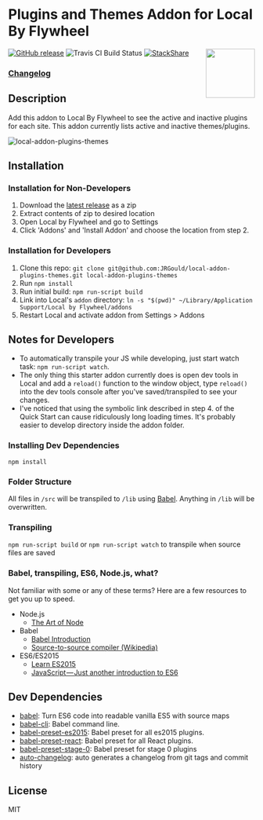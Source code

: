 # Plugins and Themes Addon for Local By Flywheel
[![GitHub release](https://img.shields.io/github/release/tpkemme/local-addon-plugins-themes.svg)](https://github.com/tpkemme/local-addon-plugins-themes/releases/latest)
![Travis CI Build Status](https://travis-ci.org/tpkemme/local-addon-plugins-themes.svg?branch=master)
[![StackShare](https://img.shields.io/badge/tech-stack-0690fa.svg?style=flat)](https://stackshare.io/tpkemme/local-plugin-themes-addon)
<img align="right" src="https://cloud.githubusercontent.com/assets/3424234/23124996/67b915c8-f735-11e6-8662-74c8326202be.png" width="100" />

### [Changelog](./CHANGELOG.md)

## Description

Add this addon to Local By Flywheel to see the active and inactive plugins for each site.  This addon currently lists active and inactive themes/plugins.

![local-addon-plugins-themes](https://cloud.githubusercontent.com/assets/3424234/23125040/90227d88-f735-11e6-84e7-f68313ef0e96.gif)

## Installation

### Installation for Non-Developers

 1. Download the [latest release](https://github.com/tpkemme/local-addon-plugins-themes/releases/latest) as a zip
 2. Extract contents of zip to desired location
 3. Open Local by Flywheel and go to Settings
 4. Click 'Addons' and 'Install Addon' and choose the location from step 2. 

### Installation for Developers

 1. Clone this repo: `git clone git@github.com:JRGould/local-addon-plugins-themes.git local-addon-plugins-themes`
 2. Run `npm install`
 3. Run initial build: `npm run-script build`
 4. Link into Local's `addon` directory: `ln -s "$(pwd)" ~/Library/Application Support/Local by Flywheel/addons`
 5. Restart Local and activate addon from Settings > Addons

## Notes for Developers

 - To automatically transpile your JS while developing, just start watch task: `npm run-script watch`.
 - The only thing this starter addon currently does is open dev tools in Local and add a `reload()` function to the window object, type `reload()` into the dev tools console after you've saved/transpiled to see your changes.
 - I've noticed that using the symbolic link described in step 4. of the Quick Start can cause ridiculously long loading times.  It's probably easier to develop directory inside the addon folder.


### Installing Dev Dependencies

`npm install`

### Folder Structure

All files in `/src` will be transpiled to `/lib` using [Babel](https://github.com/babel/babel/). Anything in `/lib` will be overwritten.

### Transpiling

`npm run-script build` or `npm run-script watch` to transpile when source files are saved

### Babel, transpiling, ES6, Node.js, what?

Not familiar with some or any of these terms? Here are a few resources to get you up to speed.

- Node.js
  - [The Art of Node](https://github.com/maxogden/art-of-node#the-art-of-node)
- Babel
  - [Babel Introduction](https://github.com/thejameskyle/babel-handbook/blob/master/translations/en/user-handbook.md#toc-introduction)
  - [Source-to-source compiler (Wikipedia)](https://en.wikipedia.org/wiki/Source-to-source_compiler)
- ES6/ES2015
  - [Learn ES2015](https://babeljs.io/docs/learn-es2015/)
  - [JavaScript — Just another introduction to ES6](https://medium.com/sons-of-javascript/javascript-an-introduction-to-es6-1819d0d89a0f#.a11ayxe2p)

## Dev Dependencies

- [babel](https://github.com/babel/babel/tree/master/packages): Turn ES6 code into readable vanilla ES5 with source maps
- [babel-cli](https://github.com/babel/babel/tree/master/packages): Babel command line.
- [babel-preset-es2015](https://github.com/babel/babel/tree/master/packages): Babel preset for all es2015 plugins.
- [babel-preset-react](https://github.com/babel/babel/tree/master/packages): Babel preset for all React plugins.
- [babel-preset-stage-0](https://github.com/babel/babel/tree/master/packages): Babel preset for stage 0 plugins
- [auto-changelog](https://github.com/CookPete/auto-changelog): auto generates a changelog from git tags and commit history

## License

MIT
